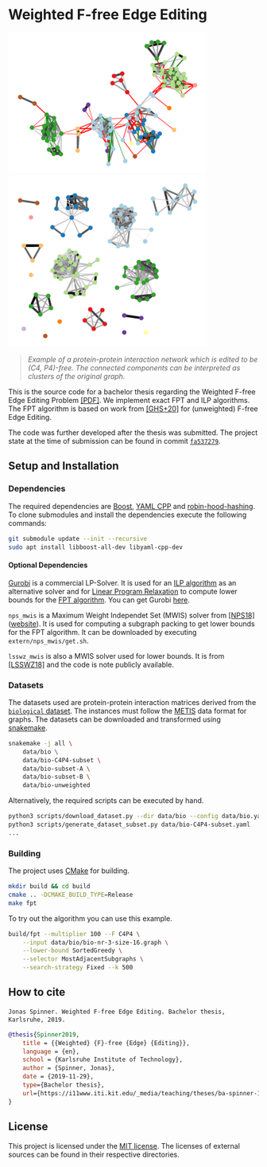 # Weighted F-free Edge Editing

![example-unedited](example-unedited.png "Protein-protein interaction network")
![example-edited](example-edited.png "Clustered output")

> *Example of a protein-protein interaction network which is edited to be (C4, P4)-free. The connected components can be
> interpreted as clusters of the original graph.*

This is the source code for a bachelor thesis regarding the Weighted F-free Edge Editing Problem [[PDF]](https://i11www.iti.kit.edu/_media/teaching/theses/ba-spinner-19.pdf).
We implement exact FPT and ILP algorithms. The FPT algorithm is based on work from 
[[GHS+20]](https://arxiv.org/abs/2003.14317) for (unweighted) F-free Edge Editing.

The code was further developed after the thesis was submitted. The project state at the time of submission can be found
in commit [`fa537279`](https://github.com/jonasspinner/weighted-f-free-edge-editing/tree/fa537279e4dd750b91c5ceece56778981b5d60d6).


## Setup and Installation

### Dependencies

The required dependencies are [Boost](https://www.boost.org/), [YAML CPP](https://github.com/jbeder/yaml-cpp/) and
[robin-hood-hashing](https://github.com/martinus/robin-hood-hashing).
To clone submodules and install the dependencies execute the following commands:
```bash
git submodule update --init --recursive
sudo apt install libboost-all-dev libyaml-cpp-dev
```

#### Optional Dependencies

[Gurobi](https://www.gurobi.com/) is a commercial LP-Solver. It is used for an [ILP algorithm](src/solvers/ILPSolver.h) as an alternative solver and
for [Linear Program Relaxation](src/lower_bound/LPRelaxation.h) to compute lower bounds for the
[FPT algorithm](src/Editor.h). You can get Gurobi [here](https://www.gurobi.com/de/downloads/).

`nps_mwis` is a Maximum Weight Independet Set (MWIS) solver from [[NPS18]](https://doi.org/10.1007/s11590-017-1128-7) ([website](https://sites.google.com/site/nogueirabruno/software)).
It is used for computing a subgraph packing to get lower bounds for the FPT algorithm. It can be downloaded by
executing `extern/nps_mwis/get.sh`.

`lsswz_mwis` is also a MWIS solver used for lower bounds. It is from [[LSSWZ18]](https://arxiv.org/abs/1810.10834) and
the code is note publicly available.

### Datasets

The datasets used are protein-protein interaction matrices derived from the
[`biological` dataset](https://bio.informatik.uni-jena.de/data/#cluster_editing_data). The instances must follow the [METIS](https://people.sc.fsu.edu/~jburkardt/data/metis_graph/metis_graph.html) data format for graphs. The datasets can be downloaded and transformed using [snakemake](https://snakemake.readthedocs.io/en/stable/).
```bash
snakemake -j all \
    data/bio \
    data/bio-C4P4-subset \
    data/bio-subset-A \
    data/bio-subset-B \
    data/bio-unweighted
```

Alternatively, the required scripts can be executed by hand.
```bash
python3 scripts/download_dataset.py --dir data/bio --config data/bio.yaml --biological --max-size 1000
python3 scripts/generate_dataset_subset.py data/bio-C4P4-subset.yaml
...
```

### Building

The project uses [CMake](https://cmake.org/) for building.

```bash
mkdir build && cd build
cmake .. -DCMAKE_BUILD_TYPE=Release
make fpt
```

To try out the algorithm you can use this example.
```bash
build/fpt --multiplier 100 --F C4P4 \
    --input data/bio/bio-nr-3-size-16.graph \
    --lower-bound SortedGreedy \
    --selector MostAdjacentSubgraphs \
    --search-strategy Fixed --k 500
```

## How to cite

```
Jonas Spinner. Weighted F-free Edge Editing. Bachelor thesis, Karlsruhe, 2019.
```


```bibtex
@thesis{Spinner2019,
    title = {{Weighted} {F}-free {Edge} {Editing}},
    language = {en},
    school = {Karlsruhe Institute of Technology},
    author = {Spinner, Jonas},
    date = {2019-11-29},
    type={Bachelor thesis},
    url={https://i11www.iti.kit.edu/_media/teaching/theses/ba-spinner-19.pdf}
}
```

## License

This project is licensed under the [MIT license](LICENSE). The licenses of external sources can be found in their
respective directories.
